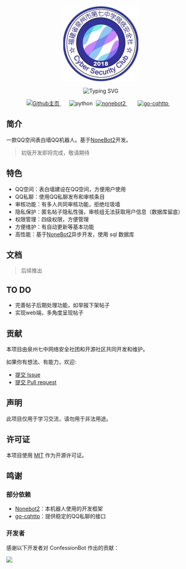 <p align="center">
  <a href="https://github.com/qzqzcsclub/ConfessionBot"><img src="https://raw.githubusercontent.com/qzqzcsclub/ConfessionBot/dev/logo.png" width="200" height="200" alt="ConfessionBot"></a>
</p>

<div align="center">
<img src="https://readme-typing-svg.demolab.com?font=Fira+Code&size=25&duration=3000&pause=1000&color=FDE6E0&center=true&vCenter=true&width=435&lines=✨ ConfessionBot ✨;QQ空间表白墙QQ机器人" alt="Typing SVG" />
</div>

<p align="center">

<p align="center">
    <!-- GitHub主页 -->
	<a style="margin-inline:5px" target="_blank" href="https://github.com/qzqzcsclub/ConfessionBot">
		<img src="https://img.shields.io/badge/GitHub-Home-blue?style=flat&logo=GitHub" title="Github主页">
	</a>&emsp;
	<!-- py版本 -->
	<img src="https://img.shields.io/badge/python-3.10+-blue" alt="python">
    <!-- nonebot版本 -->
    <a style="margin-inline:5px" target="_blank" href="https://github.com/nonebot/nonebot2">
		<img src="https://img.shields.io/badge/Nonebot2-latest-blue" title="nonebot2">
	</a>&emsp;
    <!-- go-cqhttp版本 -->
    <a style="margin-inline:5px" target="_blank" href="https://github.com/Mrs4s/go-cqhttp">
		<img src="https://img.shields.io/badge/gocqhttp-latest-blue" title="go-cqhttp">
	</a>&emsp;
</p>

## 简介

一款QQ空间表白墙QQ机器人。基于[NoneBot2](https://v2.nonebot.dev/)开发。

> 初版开发即将完成，敬请期待

## 特色

- QQ空间：表白墙建设在QQ空间，方便用户使用
- QQ私聊：使用QQ私聊发布和审核条目
- 审核功能：有多人共同审核功能，拒绝垃圾墙
- 隐私保护：匿名帖子隐私性强，审核组无法获取用户信息（数据库留底）
- 权限管理：四级权限，方便管理
- 方便维护：有自动更新等基本功能
- 高性能：基于[NoneBot2](https://v2.nonebot.dev/)异步开发，使用 sql 数据库

## 文档

> 后续推出

## TO DO

- 完善帖子后期处理功能，如举报下架帖子
- 实现web端，多角度呈现帖子

## 贡献

本项目由泉州七中网络安全社团和开源社区共同开发和维护。

如果你有想法、有能力，欢迎:
- [提交 Issue](https://github.com/qzqzcsclub/ConfessionBot/issues)
- [提交 Pull request](https://github.com/qzqzcsclub/ConfessionBot/pulls)

## 声明

此项目仅用于学习交流，请勿用于非法用途。

## 许可证

本项目使用 [MIT](https://github.com/qzqzcsclub/ConfessionBot/blob/main/LICENSE) 作为开源许可证。

## 鸣谢

### 部分依赖

- [Nonebot2](https://github.com/nonebot/nonebot2)：本机器人使用的开发框架
- [go-cqhttp](https://github.com/Mrs4s/go-cqhttp)：提供稳定的QQ私聊的接口

### 开发者

感谢以下开发者对 ConfessionBot 作出的贡献：

<a href="https://github.com/qzqzcsclub/ConfessionBot/graphs/contributors">
  <img src="https://contrib.rocks/image?repo=qzqzcsclub/ConfessionBot&max=1000" />
</a>

